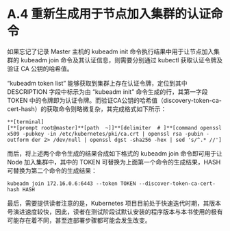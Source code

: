 # A.4 重新生成用于节点加入集群的认证命令

 如果忘记了记录 Master 主机的 kubeadm init 命令执行结果中用于让节点加入集群的 kubeadm join 命令及其认证信息，则需要分别通过 kubectl 获取认证令牌及验证 CA 公钥的哈希值。

 “kubeadm token list” 能够获取到集群上存在认证令牌，定位到其中 DESCRIPTION 字段中标示为由 “kubeadm init” 命令生成的行，其第一字段 TOKEN 中的令牌即为认证令牌。而验证CA公钥的哈希值（discovery-token-ca-cert-hash）的获取命令则略微复杂，其完成格式如下所示：

 ```
**[terminal]
[**[prompt root@master]**[path  ~]]**[delimiter  # ]**[command openssl x509 -pubkey -in /etc/kubernetes/pki/ca.crt | openssl rsa -pubin -outform der 2> /dev/null | openssl dgst -sha256 -hex | sed 's/^.* //']
 ```

而后，将上述两个命令生成的结果合成如下格式的 kubeadm join 命令即可用于让 Node 加入集群中，其中的 TOKEN 可替换为上面第一个命令的生成结果，HASH 可替换为第二个命令的生成结果：

```
kubeadm join 172.16.0.6:6443 --token TOKEN --discover-token-ca-cert-hash HASH
```

最后，需要提供读者注意的是，Kubernetes 项目目前处于快速迭代时期，其版本号演进速度较快，因此，读者在测试阶段试默认安装的程序版本与本书使用的极有可能存在着不同，甚至连部署步骤都可能会发生改变。